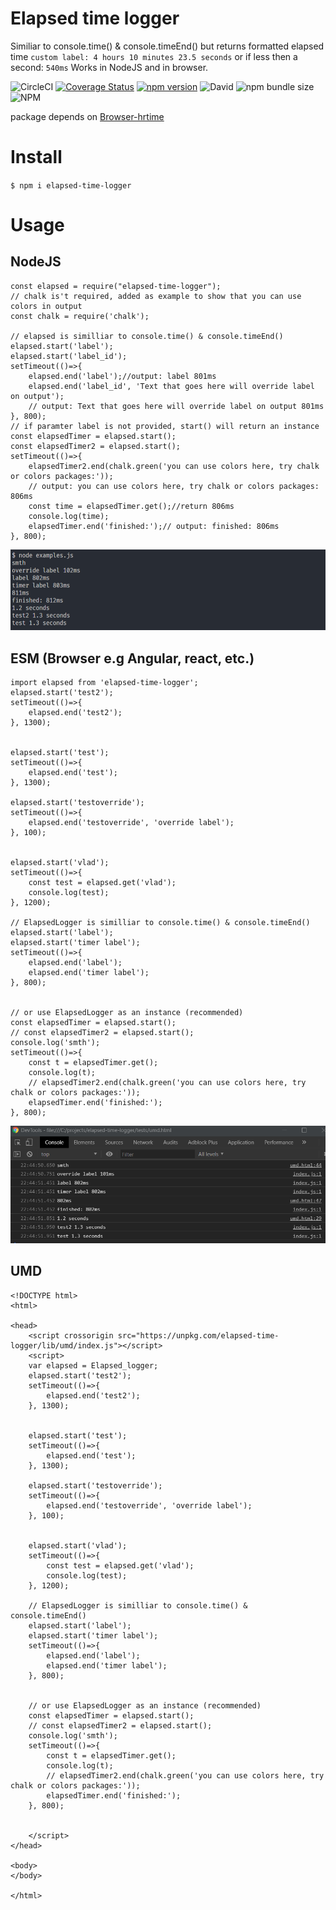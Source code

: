# Elapsed time logger
Similiar to console.time() & console.timeEnd() but returns formatted elapsed time `custom label: 4 hours 10 minutes 23.5 seconds` or if less then a second: `540ms`
Works in NodeJS and in browser.

![CircleCI](https://img.shields.io/circleci/build/github/vltansky/elapsed-time-logger)
[![Coverage Status][coveralls-image]][coveralls-url]
[![npm version](https://img.shields.io/npm/v/elapsed-time-logger)](https://www.npmjs.com/package/elapsed-time-logger)
![David](https://img.shields.io/david/vltansky/elapsed-time-logger)
![npm bundle size](https://img.shields.io/bundlephobia/min/elapsed-time-logger)
![NPM](https://img.shields.io/npm/l/elapsed-time-logger)

[coveralls-image]: https://img.shields.io/coveralls/github/vltansky/elapsed-time-logger
[coveralls-url]: https://coveralls.io/github/vltansky/elapsed-time-logger

package depends on [Browser-hrtime](https://github.com/vltansky/browser-hrtime)
# Install
`$ npm i elapsed-time-logger`
# Usage

## NodeJS
```
const elapsed = require("elapsed-time-logger");
// chalk is't required, added as example to show that you can use colors in output
const chalk = require('chalk');
 
// elapsed is similliar to console.time() & console.timeEnd() 
elapsed.start('label');
elapsed.start('label_id');
setTimeout(()=>{
    elapsed.end('label');//output: label 801ms
    elapsed.end('label_id', 'Text that goes here will override label on output');
    // output: Text that goes here will override label on output 801ms
}, 800);
// if paramter label is not provided, start() will return an instance 
const elapsedTimer = elapsed.start();
const elapsedTimer2 = elapsed.start();
setTimeout(()=>{
    elapsedTimer2.end(chalk.green('you can use colors here, try chalk or colors packages:'));
    // output: you can use colors here, try chalk or colors packages: 806ms
    const time = elapsedTimer.get();//return 806ms
    console.log(time);
    elapsedTimer.end('finished:');// output: finished: 806ms
}, 800);
```
<img src="node.png">

## ESM (Browser e.g Angular, react, etc.)
```
import elapsed from 'elapsed-time-logger';
elapsed.start('test2');
setTimeout(()=>{
    elapsed.end('test2');
}, 1300);


elapsed.start('test');
setTimeout(()=>{
    elapsed.end('test');
}, 1300);

elapsed.start('testoverride');
setTimeout(()=>{
    elapsed.end('testoverride', 'override label');
}, 100);


elapsed.start('vlad');
setTimeout(()=>{
    const test = elapsed.get('vlad');
    console.log(test);
}, 1200);

// ElapsedLogger is similliar to console.time() & console.timeEnd() 
elapsed.start('label');
elapsed.start('timer label');
setTimeout(()=>{
    elapsed.end('label');
    elapsed.end('timer label');
}, 800);


// or use ElapsedLogger as an instance (recommended)
const elapsedTimer = elapsed.start();
// const elapsedTimer2 = elapsed.start();
console.log('smth');
setTimeout(()=>{
    const t = elapsedTimer.get();
    console.log(t);
    // elapsedTimer2.end(chalk.green('you can use colors here, try chalk or colors packages:'));
    elapsedTimer.end('finished:');
}, 800);
```
<img src="browser.png">

## UMD
```
<!DOCTYPE html>
<html>

<head>
    <script crossorigin src="https://unpkg.com/elapsed-time-logger/lib/umd/index.js"></script>
    <script>
    var elapsed = Elapsed_logger;
    elapsed.start('test2');
    setTimeout(()=>{
        elapsed.end('test2');
    }, 1300);


    elapsed.start('test');
    setTimeout(()=>{
        elapsed.end('test');
    }, 1300);

    elapsed.start('testoverride');
    setTimeout(()=>{
        elapsed.end('testoverride', 'override label');
    }, 100);


    elapsed.start('vlad');
    setTimeout(()=>{
        const test = elapsed.get('vlad');
        console.log(test);
    }, 1200);

    // ElapsedLogger is similliar to console.time() & console.timeEnd() 
    elapsed.start('label');
    elapsed.start('timer label');
    setTimeout(()=>{
        elapsed.end('label');
        elapsed.end('timer label');
    }, 800);


    // or use ElapsedLogger as an instance (recommended)
    const elapsedTimer = elapsed.start();
    // const elapsedTimer2 = elapsed.start();
    console.log('smth');
    setTimeout(()=>{
        const t = elapsedTimer.get();
        console.log(t);
        // elapsedTimer2.end(chalk.green('you can use colors here, try chalk or colors packages:'));
        elapsedTimer.end('finished:');
    }, 800);


    </script>
</head>

<body>
</body>

</html>
```